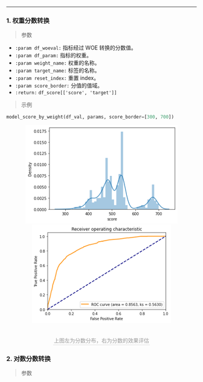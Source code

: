 ----

### 1. 权重分数转换

> 参数

- `:param df_woeval:` 指标经过 WOE 转换的分数值。
- `:param df_param:` 指标的权重。
- `:param weight_name:` 权重的名称。
- `:param target_name:` 标签的名称。
- `:param reset_index:` 重置 index。
- `:param score_border:` 分值的值域。
- `:return:` `df_score[['score', 'target']]`

> 示例

```python
model_score_by_weight(df_val, params, score_border=[300, 700])
```

<center>
    <figure class="half">
        <img src="./img/score_dist.png" height="260">
        <img src="./img/score_roc.png" height="260">
    </figure>
    <br>
    <div style="color:orange; border-bottom: 1px solid #d9d9d9;
    display: inline-block;
    color: #999;
    padding: 2px;">上图左为分数分布，右为分数的效果评估</div>
</center>

### 2. 对数分数转换

> 参数

```python

```


